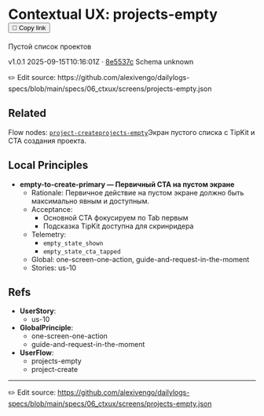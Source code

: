 # Contextual UX: projects-empty <button class="copy-link" aria-label="Copy page link" onclick="window.spechubCopyLink && window.spechubCopyLink()">🔗 Copy link</button>

Пустой список проектов

<p class="badges">
  <span class="badge version">v1.0.1</span>
  <span class="badge build">2025-09-15T10:16:01Z · <a href="https://github.com/alexivengo/dailylogs-specs/commit/8e5537c" target="_blank" rel="noopener" class="sha">8e5537c</a></span>
  <span class="badge schema unknown">Schema unknown</span>
</p>
✏️ Edit source: https://github.com/alexivengo/dailylogs-specs/blob/main/specs/06_ctxux/screens/projects-empty.json

## Related
Flow nodes:
<span class="chip">[`project-create`](../flow/nodes/project-create.md)</span><span class="chip">[`projects-empty`](../flow/nodes/projects-empty.md)</span>Экран пустого списка с TipKit и CTA создания проекта.

## Local Principles
- **empty-to-create-primary — Первичный CTA на пустом экране**
  - Rationale: Первичное действие на пустом экране должно быть максимально явным и доступным.
  - Acceptance:
    - Основной CTA фокусируем по Tab первым
    - Подсказка TipKit доступна для скринридера
  - Telemetry:
    - `empty_state_shown`
    - `empty_state_cta_tapped`
  - Global: one-screen-one-action, guide-and-request-in-the-moment
  - Stories: us-10

## Refs
- **UserStory**:
  - us-10
- **GlobalPrinciple**:
  - one-screen-one-action
  - guide-and-request-in-the-moment
- **UserFlow**:
  - projects-empty
  - project-create

---
✏️ Edit source: https://github.com/alexivengo/dailylogs-specs/blob/main/specs/06_ctxux/screens/projects-empty.json